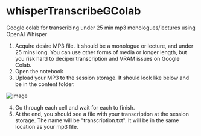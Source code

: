 # whisperTranscribeGColab
Google colab for transcribing under 25 min mp3 monologues/lectures using OpenAI Whisper

1) Acquire desire MP3 file. It should be a monologue or lecture, and under 25 mins long. You can use other forms of media or longer length, but you risk hard to deciper transcription and VRAM issues on Google Colab.
2) Open the notebook
3) Upload your MP3 to the session storage. It should look like below and be in the content folder.

![image](https://github.com/chrisnnchris/whisperTranscribeGColab/assets/22015918/4f5d9408-2805-493d-9477-4e64882f4116)

4) Go through each cell and wait for each to finish.
5) At the end, you should see a file with your transcription at the session storage. The name will be "transcription.txt". It will be in the same location as your mp3 file.
